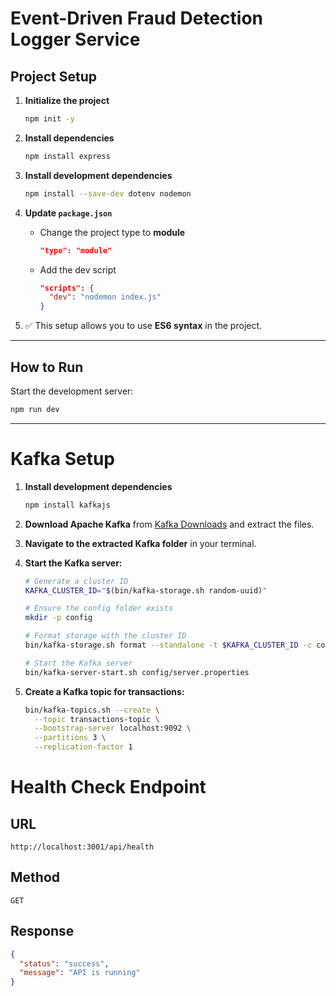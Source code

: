 # Event-Driven Fraud Detection Logger Service

## Project Setup

1. **Initialize the project**
   ```bash
   npm init -y
   ```

2. **Install dependencies**
   ```bash
   npm install express
   ```

3. **Install development dependencies**
   ```bash
   npm install --save-dev dotenv nodemon
   ```

4. **Update `package.json`**
   - Change the project type to **module**
     ```json
     "type": "module"
     ```
   - Add the dev script
     ```json
     "scripts": {
       "dev": "nodemon index.js"
     }
     ```

5. ✅ This setup allows you to use **ES6 syntax** in the project.

---

## How to Run

Start the development server:
```bash
npm run dev
```

---

# Kafka Setup

1. **Install development dependencies**
   ```bash
   npm install kafkajs
   ```

2. **Download Apache Kafka** from [Kafka Downloads](https://kafka.apache.org/downloads) and extract the files.

3. **Navigate to the extracted Kafka folder** in your terminal.

4. **Start the Kafka server:**
   ```bash
   # Generate a cluster ID
   KAFKA_CLUSTER_ID="$(bin/kafka-storage.sh random-uuid)"

   # Ensure the config folder exists
   mkdir -p config

   # Format storage with the cluster ID
   bin/kafka-storage.sh format --standalone -t $KAFKA_CLUSTER_ID -c config/server.properties

   # Start the Kafka server
   bin/kafka-server-start.sh config/server.properties
   ```

6. **Create a Kafka topic for transactions:**
   ```bash
   bin/kafka-topics.sh --create \
     --topic transactions-topic \
     --bootstrap-server localhost:9092 \
     --partitions 3 \
     --replication-factor 1
   ```


# Health Check Endpoint

## URL
`http://localhost:3001/api/health`

## Method
`GET`

## Response
```json
{
  "status": "success",
  "message": "API is running"
}
